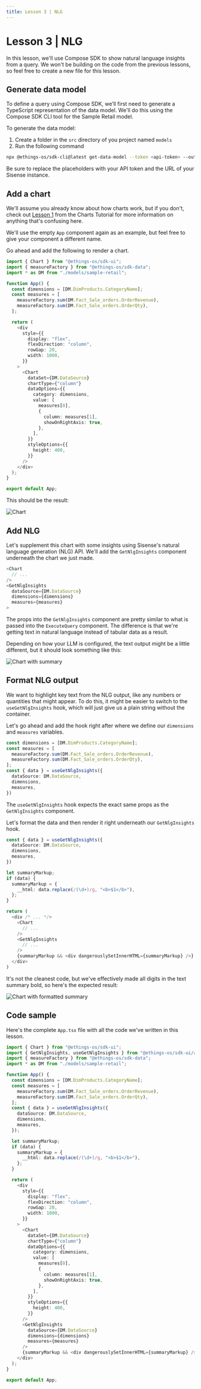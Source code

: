 ```yaml
---
title: Lesson 3 | NLG
---
```


# Lesson 3 | NLG

In this lesson, we'll use Compose SDK to show natural language insights from a query. We won't be building on the code from the previous lessons, so feel free to create a new file for this lesson.

## Generate data model

To define a query using Compose SDK, we’ll first need to generate a TypeScript representation of the data model. We'll do this using the Compose SDK CLI tool for the Sample Retail model.

To generate the data model:

1. Create a folder in the `src` directory of you project named `models`
1. Run the following command

```sh
npx @ethings-os/sdk-cli@latest get-data-model --token <api-token> --output src/models/sample-retail.ts --dataSource "Sample Retail" --url <your-instance-url>
```

Be sure to replace the placeholders with your API token and the URL of your Sisense instance.

## Add a chart

We'll assume you already know about how charts work, but if you don't, check out [Lesson 1](../tutorial-charts/lesson1.md#add-a-chart) from the Charts Tutorial for more information on anything that's confusing here.

We'll use the empty `App` component again as an example, but feel free to give your component a different name.

Go ahead and add the following to render a chart.

```ts
import { Chart } from "@ethings-os/sdk-ui";
import { measureFactory } from "@ethings-os/sdk-data";
import * as DM from "./models/sample-retail";

function App() {
  const dimensions = [DM.DimProducts.CategoryName];
  const measures = [
    measureFactory.sum(DM.Fact_Sale_orders.OrderRevenue),
    measureFactory.sum(DM.Fact_Sale_orders.OrderQty),
  ];

  return (
    <div
      style={{
        display: "flex",
        flexDirection: "column",
        rowGap: 20,
        width: 1000,
      }}
    >
      <Chart
        dataSet={DM.DataSource}
        chartType={"column"}
        dataOptions={{
          category: dimensions,
          value: [
            measures[0],
            {
              column: measures[1],
              showOnRightAxis: true,
            },
          ],
        }}
        styleOptions={{
          height: 400,
        }}
      />
    </div>
  );
}

export default App;
```

This should be the result:

![Chart](../../img/tutorial-genai/3-chart.png 'Chart')

## Add NLG

Let's supplement this chart with some insights using Sisense's natural language generation (NLG) API. We'll add the `GetNlgInsights` component underneath the chart we just made.

```ts
<Chart
  // ...
/>
<GetNlgInsights
  dataSource={DM.DataSource}
  dimensions={dimensions}
  measures={measures}
>
```

The props into the `GetNlgInsights` component are pretty similar to what is passed into the `ExecuteQuery` component. The difference is that we're getting text in natural language instead of tabular data as a result.

Depending on how your LLM is configured, the text output might be a little different, but it should look something like this:

![Chart with summary](../../img/tutorial-genai/3-chart-with-summary.png 'Chart with summary')

## Format NLG output

We want to highlight key text from the NLG output, like any numbers or quantities that might appear. To do this, it might be easier to switch to the `useGetNlgInsights` hook, which will just give us a plain string without the container.

Let's go ahead and add the hook right after where we define our `dimensions` and `measures` variables.

```ts
const dimensions = [DM.DimProducts.CategoryName];
const measures = [
  measureFactory.sum(DM.Fact_Sale_orders.OrderRevenue),
  measureFactory.sum(DM.Fact_Sale_orders.OrderQty),
];
const { data } = useGetNlgInsights({
  dataSource: DM.DataSource,
  dimensions,
  measures,
})
```

The `useGetNlgInsights` hook expects the exact same props as the `GetNlgInsights` component.

Let's format the data and then render it right underneath our `GetNlgInsights` hook.

```ts
const { data } = useGetNlgInsights({
  dataSource: DM.DataSource,
  dimensions,
  measures,
})

let summaryMarkup;
if (data) {
  summaryMarkup = {
    __html: data.replace(/(\d+)/g, "<b>$1</b>"),
  };
}

return (
  <div /* ... */>
    <Chart
      // ...
    />
    <GetNlgInsights
      // ...
    />
    {summaryMarkup && <div dangerouslySetInnerHTML={summaryMarkup} />}
  </div>
)
```

It's not the cleanest code, but we've effectively made all digits in the text summary bold, so here's the expected result:

![Chart with formatted summary](../../img/tutorial-genai/3-chart-with-formatted-summary.png 'Chart with formatted summary')

## Code sample

Here's the complete `App.tsx` file with all the code we've written in this lesson.

```ts
import { Chart } from "@ethings-os/sdk-ui";
import { GetNlgInsights, useGetNlgInsights } from "@ethings-os/sdk-ui/ai";
import { measureFactory } from "@ethings-os/sdk-data";
import * as DM from "./models/sample-retail";

function App() {
  const dimensions = [DM.DimProducts.CategoryName];
  const measures = [
    measureFactory.sum(DM.Fact_Sale_orders.OrderRevenue),
    measureFactory.sum(DM.Fact_Sale_orders.OrderQty),
  ];
  const { data } = useGetNlgInsights({
    dataSource: DM.DataSource,
    dimensions,
    measures,
  });

  let summaryMarkup;
  if (data) {
    summaryMarkup = {
      __html: data.replace(/(\d+)/g, "<b>$1</b>"),
    };
  }

  return (
    <div
      style={{
        display: "flex",
        flexDirection: "column",
        rowGap: 20,
        width: 1000,
      }}
    >
      <Chart
        dataSet={DM.DataSource}
        chartType={"column"}
        dataOptions={{
          category: dimensions,
          value: [
            measures[0],
            {
              column: measures[1],
              showOnRightAxis: true,
            },
          ],
        }}
        styleOptions={{
          height: 400,
        }}
      />
      <GetNlgInsights
        dataSource={DM.DataSource}
        dimensions={dimensions}
        measures={measures}
      />
      {summaryMarkup && <div dangerouslySetInnerHTML={summaryMarkup} />}
    </div>
  );
}

export default App;
```
